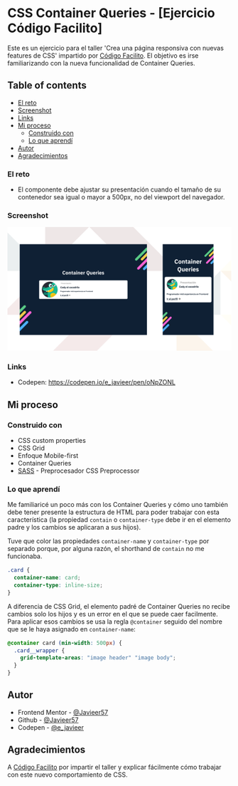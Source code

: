 # CSS Container Queries - [Ejercicio Código Facilito]

Este es un ejercicio para el taller 'Crea una página responsiva con nuevas features de CSS' impartido por [Código Facilito](codigofacilito.com/). El objetivo es irse familiarizando con la nueva funcionalidad de Container Queries.

## Table of contents

-   [El reto](#el-reto)
-   [Screenshot](#screenshot)
-   [Links](#links)
-   [Mi proceso](#mi-proceso)
    -   [Construido con](#construido-con)
    -   [Lo que aprendí](#lo-que-aprendí)
-   [Autor](#autor)
-   [Agradecimientos](#agradecimientos)

### El reto

-   El componente debe ajustar su presentación cuando el tamaño de su contenedor sea igual o mayor a 500px, no del viewport del navegador.

### Screenshot

![](./thumb.png)

### Links

-   Codepen: https://codepen.io/e_javieer/pen/oNpZONL

## Mi proceso

### Construido con

-   CSS custom properties
-   CSS Grid
-   Enfoque Mobile-first
-   Container Queries
-   [SASS](https://sass-lang.com/) - Preprocesador CSS Preprocessor

### Lo que aprendí

Me familiaricé un poco más con los Container Queries y cómo uno también debe tener presente la estructura de HTML para poder trabajar con esta característica (la propiedad `contain` o `container-type` debe ir en el elemento padre y los cambios se aplicaran a sus hijos).

Tuve que color las propiedades `container-name` y `container-type` por separado porque, por alguna razón, el shorthand de `contain` no me funcionaba.

```CSS
.card {
  container-name: card;
  container-type: inline-size;
}
```

A diferencia de CSS Grid, el elemento padré de Container Queries no recibe cambios solo los hijos y es un error en el que se puede caer facilmente. Para aplicar esos cambios se usa la regla `@container` seguido del nombre que se le haya asignado en `container-name`:

```CSS
@container card (min-width: 500px) {
  .card__wrapper {
    grid-template-areas: "image header" "image body";
  }
}
```

## Autor

-   Frontend Mentor - [@Javieer57](https://www.frontendmentor.io/profile/Javieer57)
-   Github - [@Javieer57](https://github.com/Javieer57)
-   Codepen - [@e_javieer](https://codepen.io/e_javieer)

## Agradecimientos

A [Código Facilito](codigofacilito.com/) por impartir el taller y explicar fácilmente cómo trabajar con este nuevo comportamiento de CSS.

